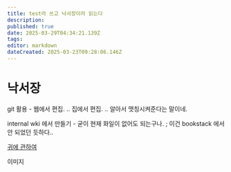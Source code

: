 ```yaml
---
title: test라 쓰고 낙서장이라 읽는다
description: 
published: true
date: 2025-03-29T04:34:21.139Z
tags: 
editor: markdown
dateCreated: 2025-03-23T09:28:06.146Z
---
```


# 낙서장


git 활용 - 웹에서 편집. .. 집에서 편집. .. 알아서 맷칭시켜준다는 말이네. 

internal wki 에서 만들기 - 굳이 현재 화일이 없어도 되는구나. ; 이건 bookstack 에서 안 되었던 듯하다.. 

[귀에 관하여](/ear)

이미지 
